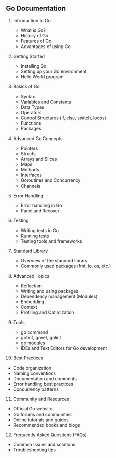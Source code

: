 ## Go Documentation

1. Introduction to Go
   + What is Go?
   + History of Go
   + Features of Go
   + Advantages of using Go

2. Getting Started
   + Installing Go
   + Setting up your Go environment
   + Hello World program

3. Basics of Go
   + Syntax
   + Variables and Constants
   + Data Types
   + Operators
   + Control Structures (if, else, switch, loops)
   + Functions
   + Packages

4. Advanced Go Concepts
   + Pointers
   + Structs
   + Arrays and Slices
   + Maps
   + Methods
   + Interfaces
   + Goroutines and Concurrency
   + Channels

5. Error Handling
   + Error handling in Go
   + Panic and Recover

6. Testing
   + Writing tests in Go
   + Running tests
   + Testing tools and frameworks

7. Standard Library
   + Overview of the standard library
   + Commonly used packages (fmt, io, os, etc.)

8. Advanced Topics
   + Reflection
   + Writing and using packages
   + Dependency management (Modules)
   + Embedding
   + Context
   + Profiling and Optimization

9. Tools
   + go command
   + gofmt, govet, golint
   + go modules
   + IDEs and Text Editors for Go development

10. Best Practices
   + Code organization
   + Naming conventions
   + Documentation and comments
   + Error handling best practices
   + Concurrency patterns

11. Community and Resources
   + Official Go website
   + Go forums and communities
   + Online tutorials and guides
   + Recommended books and blogs

12. Frequently Asked Questions (FAQs)
   + Common issues and solutions
   + Troubleshooting tips
